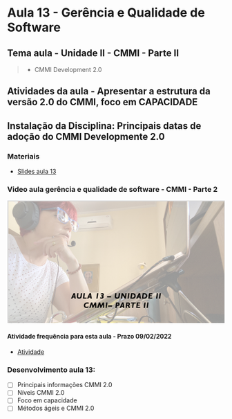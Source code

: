 # Aula 13 - Gerência e Qualidade de Software
## Tema aula - Unidade II - CMMI - Parte II
>  *  CMMI Development 2.0

## Atividades da aula - Apresentar a estrutura da versão 2.0 do CMMI, foco em CAPACIDADE

## Instalação da Disciplina: Principais datas de adoção do CMMI Developmente 2.0

### Materiais

- [Slides aula 13](aula13_unidadeII_cmmi_parte2.pdf)

### Video aula gerência e qualidade de software -  CMMI - Parte 2
[![Aula - CMMI - PARTE 2](capa_aula13.png)](https://youtu.be/maiiHZ4Jpqc)

####  Atividade frequência para esta aula - Prazo 09/02/2022

- [Atividade](https://forms.gle/xjktxFGn7uNzr2HS9)

### Desenvolvimento aula 13: 

- [ ] Principais informações CMMI 2.0
- [ ] Níveis CMMI 2.0
- [ ] Foco em capacidade
- [ ] Métodos ágeis e CMMI 2.0
